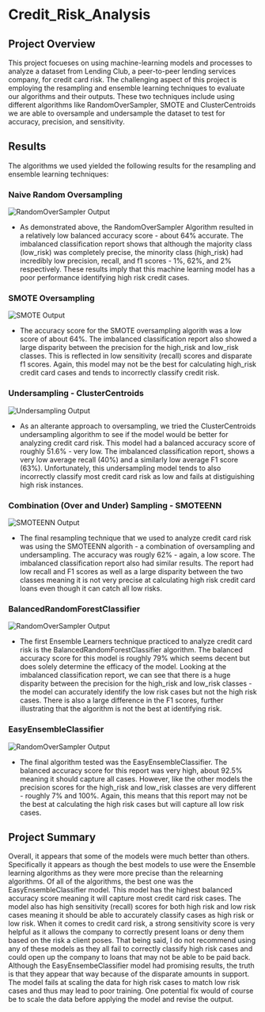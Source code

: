 # Credit_Risk_Analysis

## Project Overview

This project focueses on using machine-learning models and processes to analyze a dataset from Lending Club, a peer-to-peer lending services company, for credit card risk. The challenging aspect of this project is employing the resampling and ensemble learning techniques to evaluate our algorithms and their outputs. These two techniques include using different algorithms like RandomOverSampler, SMOTE and ClusterCentroids we are able to oversample and undersample the dataset to test for accuracy, precision, and sensitivity.

## Results

The algorithms we used yielded the following results for the resampling and ensemble learning techniques:

### Naive Random Oversampling

![RandomOverSampler Output](https://github.com/josem279/Credit_Risk_Analysis/blob/main/Images/Naive_Oversampling.PNG)

- As demonstrated above, the RandomOverSampler Algorithm resulted in a relatively low balanced accuracy score - about 64% accurate. The imbalanced classification report shows that although the majority class (low_risk) was completely precise, the minority class (high_risk) had incredibly low precision, recall, and f1 scores - 1%, 62%, and 2% respectively. These results imply that this machine learning model has a poor performance identifying high risk credit cases.

### SMOTE Oversampling

![SMOTE Output](https://github.com/josem279/Credit_Risk_Analysis/blob/main/Images/SMOTE_Oversampling.PNG)

- The accuracy score for the SMOTE oversampling algorith was a low score of about 64%. The imbalanced classification report also showed a large disparity between the precision for the high_risk and low_risk classes. This is reflected in low sensitivity (recall) scores and disparate f1 scores. Again, this model may not be the best for calculating high_risk credit card cases and tends to incorrectly classify credit risk.

### Undersampling - ClusterCentroids

![Undersampling Output](https://github.com/josem279/Credit_Risk_Analysis/blob/main/Images/Undersampling.PNG)

- As an alterante approach to oversampling, we tried the ClusterCentroids undersampling algorithm to see if the model would be better for analyzing credit card risk. This model had a balanced accuracy score of roughly 51.6% - very low. The imbalanced classification report, shows a very low average recall (40%) and a similarly low average F1 score (63%). Unfortunately, this undersampling model tends to also incorrectly classify most credit card risk as low and fails at distiguishing high risk instances.

### Combination (Over and Under) Sampling - SMOTEENN

![SMOTEENN Output](https://github.com/josem279/Credit_Risk_Analysis/blob/main/Images/SMOTEEN.PNG)

- The final resampling technique that we used to analyze credit card risk was using the SMOTEENN algorith - a combination of oversampling and undersampling. The accuracy was rougly 62% - again, a low score. The imbalanced classification report also had similar results. The report had low recall and F1 scores as well as a large disparity between the two classes meaning it is not very precise at calculating high risk credit card loans even though it can catch all low risks.

### BalancedRandomForestClassifier

![RandomOverSampler Output](https://github.com/josem279/Credit_Risk_Analysis/blob/main/Images/Balanced_Random_Forest.PNG)

- The first Ensemble Learners technique practiced to analyze credit card risk is the BalancedRandomForestClassifier algorithm. The balanced accuracy score for this model is roughly 79% which seems decent but does solely determine the efficacy of the model. Looking at the imbalanced classification report, we can see that there is a huge disparity between the precision for the high_risk and low_risk classes - the model can accurately identify the low risk cases but not the high risk cases. There is also a large difference in the F1 scores, further illustrating that the algorithm is not the best at identifying risk.

### EasyEnsembleClassifier

![RandomOverSampler Output](https://github.com/josem279/Credit_Risk_Analysis/blob/main/Images/EasyEnsembleClassifier.PNG)

- The final algorithm tested was the EasyEnsembleClassifier. The balanced accuracy score for this report was very high, about 92.5% meaning it should capture all cases. However, like the other models the precision scores for the high_risk and low_risk classes are very different - roughly 7% and 100%. Again, this means that this report may not be the best at calculating the high risk cases but will capture all low risk cases.

## Project Summary

Overall, it appears that some of the models were much better than others. Specifically it appears as though the best models to use were the Ensemble learning algorithms as they were more precise than the relearning algorithms. Of all of the algorithms, the best one was the EasyEnsembleClassifier model. This model has the highest balanced accuracy score meaning it will capture most credit card risk cases. The model also has high sensitivity (recall) scores for both high risk and low risk cases meaning it should be able to accurately classify cases as high risk or low risk. When it comes to credit card risk, a strong sensitivity score is very helpful as it allows the company to correctly present loans or deny them based on the risk a client poses. That being said, I do not recommend using any of these models as they all fail to correctly classify high risk cases and could open up the company to loans that may not be able to be paid back. Although the EasyEnsembeClassifier model had promising results, the truth is that they appear that way because of the disparate amounts in support. The model fails at scaling the data for high risk cases to match low risk cases and thus may lead to poor training. One potential fix would of course be to scale the data before applying the model and revise the output.
